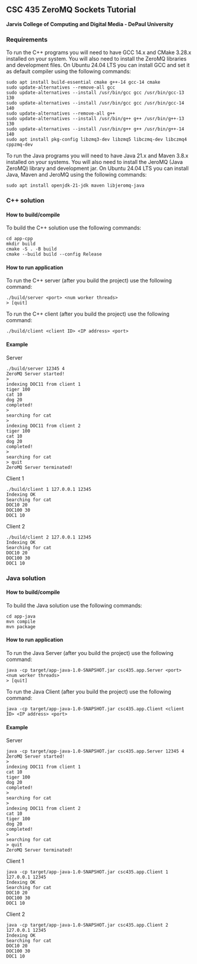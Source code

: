 ## CSC 435 ZeroMQ Sockets Tutorial
**Jarvis College of Computing and Digital Media - DePaul University**

### Requirements

To run the C++ programs you will need to have GCC 14.x and CMake 3.28.x installed on your system. You will also need to install the ZeroMQ libraries and development files. On Ubuntu 24.04 LTS you can install GCC and set it as default compiler using the following commands:
```
sudo apt install build-essential cmake g++-14 gcc-14 cmake
sudo update-alternatives --remove-all gcc
sudo update-alternatives --install /usr/bin/gcc gcc /usr/bin/gcc-13 130
sudo update-alternatives --install /usr/bin/gcc gcc /usr/bin/gcc-14 140
sudo update-alternatives --remove-all g++
sudo update-alternatives --install /usr/bin/g++ g++ /usr/bin/g++-13 130
sudo update-alternatives --install /usr/bin/g++ g++ /usr/bin/g++-14 140
sudo apt install pkg-config libzmq3-dev libzmq5 libczmq-dev libczmq4 cppzmq-dev
```

To run the Java programs you will need to have Java 21.x and Maven 3.8.x installed on your systems. You will also need to install the JeroMQ (Java ZeroMQ) library and development jar. On Ubuntu 24.04 LTS you can install Java, Maven and JeroMQ using the following commands:

```
sudo apt install openjdk-21-jdk maven libjeromq-java

```

### C++ solution
#### How to build/compile

To build the C++ solution use the following commands:
```
cd app-cpp
mkdir build
cmake -S . -B build
cmake --build build --config Release
```

#### How to run application

To run the C++ server (after you build the project) use the following command:
```
./build/server <port> <num worker threads>
> [quit]
```

To run the C++ client (after you build the project) use the following command:
```
./build/client <client ID> <IP address> <port>
```

#### Example

Server
```
./build/server 12345 4
ZeroMQ Server started!
> 
indexing DOC11 from client 1
tiger 100
cat 10
dog 20
completed!
> 
searching for cat
> 
indexing DOC11 from client 2
tiger 100
cat 10
dog 20
completed!
> 
searching for cat
> quit
ZeroMQ Server terminated!
```

Client 1
```
./build/client 1 127.0.0.1 12345
Indexing OK
Searching for cat
DOC10 20
DOC100 30
DOC1 10
```

Client 2
```
./build/client 2 127.0.0.1 12345
Indexing OK
Searching for cat
DOC10 20
DOC100 30
DOC1 10
```

### Java solution
#### How to build/compile

To build the Java solution use the following commands:
```
cd app-java
mvn compile
mvn package
```

#### How to run application

To run the Java Server (after you build the project) use the following command:
```
java -cp target/app-java-1.0-SNAPSHOT.jar csc435.app.Server <port> <num worker threads>
> [quit]
```

To run the Java Client (after you build the project) use the following command:
```
java -cp target/app-java-1.0-SNAPSHOT.jar csc435.app.Client <client ID> <IP address> <port>
```

#### Example

Server
```
java -cp target/app-java-1.0-SNAPSHOT.jar csc435.app.Server 12345 4
ZeroMQ Server started!
> 
indexing DOC11 from client 1
cat 10
tiger 100
dog 20
completed!
> 
searching for cat
> 
indexing DOC11 from client 2
cat 10
tiger 100
dog 20
completed!
> 
searching for cat
> quit
ZeroMQ Server terminated!
```

Client 1
```
java -cp target/app-java-1.0-SNAPSHOT.jar csc435.app.Client 1 127.0.0.1 12345
Indexing OK
Searching for cat
DOC10 20
DOC100 30
DOC1 10
```

Client 2
```
java -cp target/app-java-1.0-SNAPSHOT.jar csc435.app.Client 2 127.0.0.1 12345
Indexing OK
Searching for cat
DOC10 20
DOC100 30
DOC1 10
```
